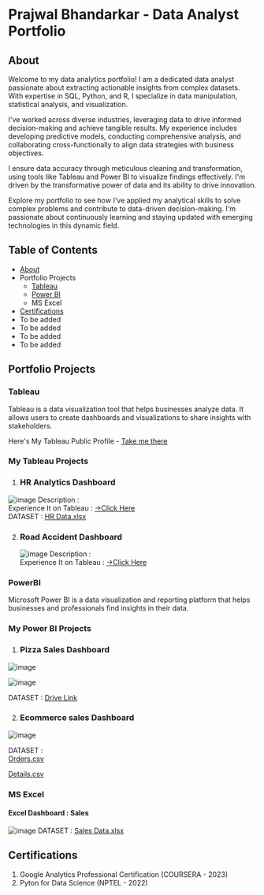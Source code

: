 # Prajwal Bhandarkar - Data Analyst Portfolio

## About
Welcome to my data analytics portfolio! I am a dedicated data analyst passionate about extracting actionable insights from complex datasets. With expertise in SQL, Python, and R, I specialize in data manipulation, statistical analysis, and visualization.

I've worked across diverse industries, leveraging data to drive informed decision-making and achieve tangible results. My experience includes developing predictive models, conducting comprehensive analysis, and collaborating cross-functionally to align data strategies with business objectives.

I ensure data accuracy through meticulous cleaning and transformation, using tools like Tableau and Power BI to visualize findings effectively. I'm driven by the transformative power of data and its ability to drive innovation.

Explore my portfolio to see how I've applied my analytical skills to solve complex problems and contribute to data-driven decision-making. I'm passionate about continuously learning and staying updated with emerging technologies in this dynamic field.

## Table of Contents

* [About](#About)
* Portfolio Projects
  - [Tableau](#Tableau)
  - [Power BI](#PowerBI)
  - MS Excel
* [Certifications](#Certifications)
* To be added
* To be added
* To be added
* To be added

## Portfolio Projects 
### Tableau
Tableau is a data visualization tool that helps businesses analyze data. It allows users to create dashboards and visualizations to share insights with stakeholders. 

Here's My Tableau Public Profile - [Take me there ](https://public.tableau.com/app/profile/prajwal.bhandarkar/vizzes)

### My Tableau Projects 
1. ### HR Analytics Dashboard
  ![image](https://github.com/Prajwal291002/Data-analyst-portfolio/assets/96053771/3d6426b7-de73-4241-a617-09a5575419be)
   Description : \
   Experience It on Tableau : [→Click Here](https://public.tableau.com/views/HRAnalyticsDashboard_16958739018530/HRDASHBOARD?:language=en-US&:display_count=n&:origin=viz_share_link)
   \
   DATASET : [HR Data.xlsx](https://github.com/Prajwal291002/Data-analyst-portfolio/files/13615737/HR.Data.xlsx)

2. ### Road Accident Dashboard
   ![image](https://github.com/Prajwal291002/Data-analyst-portfolio/assets/96053771/4fa2a9c2-ae2b-4076-8075-e4a1c47dc3f5)
   Description : \
   Experience It on Tableau : [→Click Here](https://public.tableau.com/views/Book2_16938327873150/Dashboard1?:language=en-US&:display_count=n&:origin=viz_share_link)
   
### PowerBI
Microsoft Power BI is a data visualization and reporting platform that helps businesses and professionals find insights in their data. 
### My Power BI Projects
1. ### Pizza Sales Dashboard
![image](https://github.com/Prajwal291002/Data-analyst-portfolio/assets/96053771/5e4a4a72-9e8f-4f56-916d-7899b2afb1e2)

![image](https://github.com/Prajwal291002/Data-analyst-portfolio/assets/96053771/5f969d61-00c7-426a-a3ca-ec0114f89f7e)

DATASET : [Drive Link](https://drive.google.com/drive/folders/17U0ah6Q4MJM_wIn_Xl4fHc-1fO6Q4s6z)

2. ### Ecommerce sales Dashboard

![image](https://github.com/Prajwal291002/Data-analyst-portfolio/assets/96053771/05f2a45e-e07e-4573-a0c8-c56badf2572d)

DATASET : \
[Orders.csv](https://github.com/Prajwal291002/Data-analyst-portfolio/files/13615942/Orders.csv) 

[Details.csv](https://github.com/Prajwal291002/Data-analyst-portfolio/files/13615981/Details.csv)


### MS Excel
#### Excel Dashboard : Sales
![image](https://github.com/Prajwal291002/Data-analyst-portfolio/assets/96053771/6fc462d5-5f72-4ef0-99fe-bc3a676e969c)
DATASET : [Sales Data.xlsx](https://github.com/Prajwal291002/Data-analyst-portfolio/files/13615684/Sales.Data.xlsx)


## Certifications
1. Google Analytics Professional Certification (COURSERA - 2023)
2. Pyton for Data Science (NPTEL - 2022)
